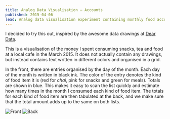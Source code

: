 ```yaml
---
title: Analog Data Visualisation – Accounts
published: 2015-04-06
lead: Analog data visualisation experiment containing monthly food accounts with the local cafe.
---
```


I decided to try this out, inspired by the awesome data drawings at [Dear Data](http://www.dear-data.com/).

This is a visualisation of the money I spent consuming snacks, tea and food at a local cafe in the March 2015. It does not actually contain any drawings, but instead contains text written in different colors and organised in a grid.

In the front, there are entries organised by the day of the month. Each day of the month is written in black ink. The color of the entry denotes the kind of food item it is (red for *chai*, pink for snacks and green for meals). Totals are shown in blue. This makes it easy to scan the list quickly and estimate how many times in the month I consumed each kind of food item. The totals for each kind of food item are then tabulated at the back, and we make sure that the total amount adds up to the same on both lists.

<img src="/datavis/March Account-2.jpg" class="img-responsive" alt="Front"/>

<img src="/datavis/March Account-1.jpg" class="img-responsive" alt="Back"/>